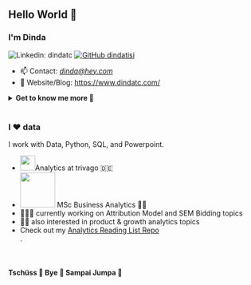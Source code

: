 ## Hello World 👋
<h3> I'm Dinda </a>  </h3> 

![Linkedin: dindatc](https://img.shields.io/badge/-dindatc-blue?style=flat-square&logo=Linkedin&logoColor=white&link=https://www.linkedin.com/in/dindatc/)
[![GitHub dindatisi](https://img.shields.io/github/followers/dindatisi?label=follow&style=social)](https://github.com/dindatisi)
- 📫 Contact: *dinda@hey.com* 
- 📝 Website/Blog: https://www.dindatc.com/
<details>
 <summary> <b>Get to know me more 👩 </b> </summary>

```text 
I am a full stack data science/analytics professional. 
I specialize in product & marketing analytics topics and have spent the majority of my career using data to support decision makers in those areas.

I studied Business Analytics at UCL and currently work at trivago HQ in Germany. 
Prior to this, I worked at a SouthEast Asia's Decacorn (GO-JEK) and an AI startup in London.

At work I make slides to deliver insights, crunch data, or code & develop models. 
But in my leisure time, I drown myself into wide array of hobbies. 
I play several musical instruments, mainly piano (I love Chopin and Bach!) and guitar, 
as well as read books (mostly classics literature or my list on Goodreads). 
During my undergraduate years, I also won table tennis silver medal in campus sport olympiad and several national level Case Competitions.

```
<p>I spent quite a lot of time figuring out how <a href="https://www.gatsbyjs.com/plugins/@lekoarts/gatsby-theme-minimal-blog/">gatsby</a> works to build <a href="https://www.dindatc.com/">my personal blog </a> so please come visit 😂

Music instruments I play: &nbsp;🎹 &nbsp;&nbsp;🎸 &nbsp;&nbsp;<img src="https://image.flaticon.com/icons/png/512/1027/1027409.png" width="30">

I also <strike>used to</strike> read a lot. Check out my books on <a href="https://www.goodreads.com/user/show/5598263-dinda-tisi">Goodreads.</a>

Feel free to reach me out if you want to discuss about data analytics, or other stuff like relocating from +62🇮🇩 to +49🇩🇪 (I wrote <a href="https://www.dindatc.com/mendapatkan-visa-kerja-jerman-blue-card">an article about this</a>) .

</details>

<br>
<h3> I ❤️ data</h3>
<p>I work with Data, Python, SQL, and Powerpoint.</p>
<ul>
  <li><img src="https://avatars0.githubusercontent.com/u/1481788?s=280&v=4" width="30">Analytics at trivago 🇩🇪 </li>
  <li><img src="https://upload.wikimedia.org/wikipedia/sco/thumb/d/d1/University_College_London_logo.svg/1200px-University_College_London_logo.svg.png" width="70">  MSc Business Analytics 👩‍🎓</li>
  <li>👩🏻‍💻    currently working on Attribution Model and SEM Bidding topics </li>
  <li>🤔💭 also interested in product & growth analytics topics</li>
 <li>Check out my <a href="https://github.com/dindatisi/analytics_reading_list">Analytics Reading List Repo</a> </li>.
</ul>

</br>

#### Tschüss 👋 Bye 👋  Sampai Jumpa 👋 





